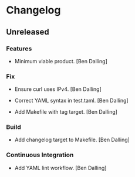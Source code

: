 # Changelog


## Unreleased

### Features

* Minimum viable product. [Ben Dalling]

### Fix

* Ensure curl uses IPv4. [Ben Dalling]

* Correct YAML syntax in test.taml. [Ben Dalling]

* Add Makefile with tag target. [Ben Dalling]

### Build

* Add changelog target to Makefile. [Ben Dalling]

### Continuous Integration

* Add YAML lint workflow. [Ben Dalling]



